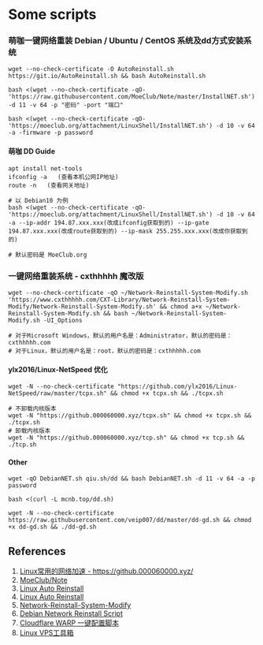 # Some scripts

### 萌咖一键网络重装 Debian / Ubuntu / CentOS 系统及dd方式安装系统

```
wget --no-check-certificate -O AutoReinstall.sh https://git.io/AutoReinstall.sh && bash AutoReinstall.sh
```
```
bash <(wget --no-check-certificate -qO- 'https://raw.githubusercontent.com/MoeClub/Note/master/InstallNET.sh') -d 11 -v 64 -p "密码" -port "端口"
```
```
bash <(wget --no-check-certificate -qO- 'https://moeclub.org/attachment/LinuxShell/InstallNET.sh') -d 10 -v 64 -a -firmware -p password
```

#### 萌咖 DD Guide

```
apt install net-tools
ifconfig -a   (查看本机公网IP地址)
route -n   (查看网关地址)

# 以 Debian10 为例
bash <(wget --no-check-certificate -qO- 'https://moeclub.org/attachment/LinuxShell/InstallNET.sh') -d 10 -v 64 -a --ip-addr 194.87.xxx.xxx(改成ifconfig获取到的) --ip-gate 194.87.xxx.xxx(改成route获取到的) --ip-mask 255.255.xxx.xxx(改成你获取到的)

# 默认密码是 MoeClub.org
```


### 一键网络重装系统 - cxthhhhh 魔改版
```
wget --no-check-certificate -qO ~/Network-Reinstall-System-Modify.sh 'https://www.cxthhhhh.com/CXT-Library/Network-Reinstall-System-Modify/Network-Reinstall-System-Modify.sh' && chmod a+x ~/Network-Reinstall-System-Modify.sh && bash ~/Network-Reinstall-System-Modify.sh -UI_Options

# 对于Microsoft Windows，默认的用户名是：Administrator，默认的密码是：cxthhhhh.com
# 对于Linux，默认的用户名是：root，默认的密码是：cxthhhhh.com
```

#### ylx2016/Linux-NetSpeed 优化
```
wget -N --no-check-certificate "https://github.com/ylx2016/Linux-NetSpeed/raw/master/tcpx.sh" && chmod +x tcpx.sh && ./tcpx.sh
```
```
# 不卸载内核版本
wget -N "https://github.000060000.xyz/tcpx.sh" && chmod +x tcpx.sh && ./tcpx.sh
# 卸载内核版本
wget -N "https://github.000060000.xyz/tcp.sh" && chmod +x tcp.sh && ./tcp.sh
```

#### Other
```
wget -qO DebianNET.sh qiu.sh/dd && bash DebianNET.sh -d 11 -v 64 -a -p password
```
```
bash <(curl -L mcnb.top/dd.sh)
```
```
wget -N --no-check-certificate https://raw.githubusercontent.com/veip007/dd/master/dd-gd.sh && chmod +x dd-gd.sh && ./dd-gd.sh
```




## References
1. [Linux常用的网络加速 - https://github.000060000.xyz/ ](https://github.com/ylx2016/Linux-NetSpeed)
2. [MoeClub/Note](https://github.com/MoeClub/Note)
3. [Linux Auto Reinstall](https://github.com/hiCasper/Shell)
4. [Linux Auto Reinstall](https://github.com/jiuqi9997/Shell)
5. [Network-Reinstall-System-Modify](https://github.com/MeowLove/Network-Reinstall-System-Modify)
6. [Debian Network Reinstall Script](https://github.com/bohanyang/debi)
7. [Cloudflare WARP 一键配置脚本](https://github.com/P3TERX/warp.sh)
8. [Linux VPS工具箱](https://github.com/Misaka-blog/MisakaLinuxToolbox)

